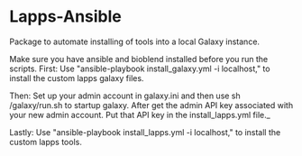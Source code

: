 # Lapps-Ansible

Package to automate installing of tools into a local Galaxy instance.

Make sure you have ansible and bioblend installed before you run the scripts. 
First:
Use "ansible-playbook install_galaxy.yml -i localhost," to install the custom lapps galaxy files.

Then:
Set up your admin account in galaxy.ini and then use sh /galaxy/run.sh to startup galaxy. After get the 
admin API key associated with your new admin account. Put that API key in the install_lapps.yml file._

Lastly:
Use "ansible-playbook install_lapps.yml -i localhost," to install the custom lapps tools.

